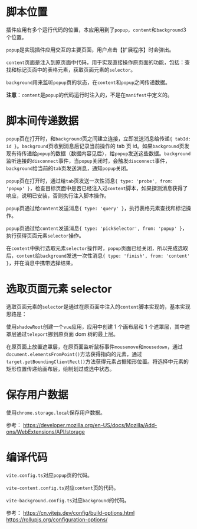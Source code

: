 # 脚本位置

插件应用有多个运行代码的位置，本应用用到了`popup`，`content`和`background`3 个位置。

`popup`是实现插件应用交互的主要页面，用户点击【扩展程序】时会弹出。

`content`页面是注入到原页面中代码，用于实现直接操作原页面的功能，包括：查找和标记页面中的表格元素，获取页面元素的`selector`。

`background`用来监听`popup`页的状态，在`content`和`popup`之间传递数据。

**注意**：`content`是`popup`的代码运行时注入的，不是在`manifest`中定义的。

# 脚本间传递数据

`popup`页在打开时，和`background`页之间建立连接，立即发送消息给传递`{ tabId: id }`。`background`页收到消息后记录当前操作的 tab 页 id。如果`background`页发现有待传递给`popup`的数据（数据内容见后），给`popup`发送这些数据。`background`监听连接的`disconnect`事件，当`popup`关闭时，会触发`disconnect`事件，`background`给当前的`tab`页发送消息，通知`popup`关闭。

`popup`页在打开时，通过给`tab`页发送一次性消息`{ type: 'probe', from: 'popup' }`，检查目标页面中是否已经注入过`content`脚本，如果探测消息获得了响应，说明已安装，否则执行注入脚本操作。

`popup`页通过给`content`发送消息`{ type: 'query' }`，执行表格元素查找和标记操作。

`popup`页通过给`content`发送消息`{ type: 'pickSelector', from: 'popup' }`，执行获得页面元素`selector`操作。

在`content`中执行选取元素`selector`操作时，`popup`页面已经关闭，所以完成选取后，`content`给`background`发送一次性消息`{ type: 'finish', from: 'content' }`，并在消息中携带选择结果。

# 选取页面元素 selector

选取页面元素的`selector`是通过在原页面中注入的`content`脚本实现的，基本实现思路是：

使用`shadowRoot`创建一个`vue`应用，应用中创建 1 个画布层和 1 个遮罩层，其中遮罩层通过`teleport`挪到原页面 dom 树的最上层。

在原页面上放置遮罩层，在原页面监听鼠标事件`mousemove`和`mousedown`，通过`document.elementsFromPoint()`方法获得指向的元素，通过`target.getBoundingClientRect()`方法获得元素占据矩形位置。将选择中元素的矩形位置传递给画布层，绘制划过或选中状态。

# 保存用户数据

使用`chrome.storage.local`保存用户数据。

参考：
https://developer.mozilla.org/en-US/docs/Mozilla/Add-ons/WebExtensions/API/storage

# 编译代码

`vite.config.ts`对应`popup`页的代码。

`vite-content.config.ts`对应`content`页的代码。

`vite-background.config.ts`对应`background`的代码。

参考：
https://cn.vitejs.dev/config/build-options.html
https://rollupjs.org/configuration-options/
